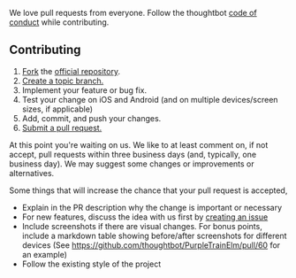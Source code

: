 We love pull requests from everyone. Follow the thoughtbot [code of conduct]
while contributing.

[code of conduct]: https://thoughtbot.com/open-source-code-of-conduct

## Contributing

1. [Fork][fork] the [official repository][repo].
2. [Create a topic branch.][branch]
3. Implement your feature or bug fix.
4. Test your change on iOS and Android (and on multiple devices/screen sizes, if
   applicable)
5. Add, commit, and push your changes.
6. [Submit a pull request.][pr]

At this point you're waiting on us. We like to at least comment on, if not
accept, pull requests within three business days (and, typically, one business
day). We may suggest some changes or improvements or alternatives.

Some things that will increase the chance that your pull request is accepted,

* Explain in the PR description why the change is important or necessary
* For new features, discuss the idea with us first by [creating an issue]
* Include screenshots if there are visual changes. For bonus points, include a
  markdown table showing before/after screenshots for different devices (See
  https://github.com/thoughtbot/PurpleTrainElm/pull/60 for an example)
* Follow the existing style of the project

[creating an issue]: https://github.com/thoughtbot/PurpleTrainElm/issues/new
[repo]: https://github.com/thoughtbot/PurpleTrainElm/tree/master
[fork]: https://help.github.com/articles/fork-a-repo/
[branch]: https://help.github.com/articles/creating-and-deleting-branches-within-your-repository/
[pr]: https://help.github.com/articles/using-pull-requests/
